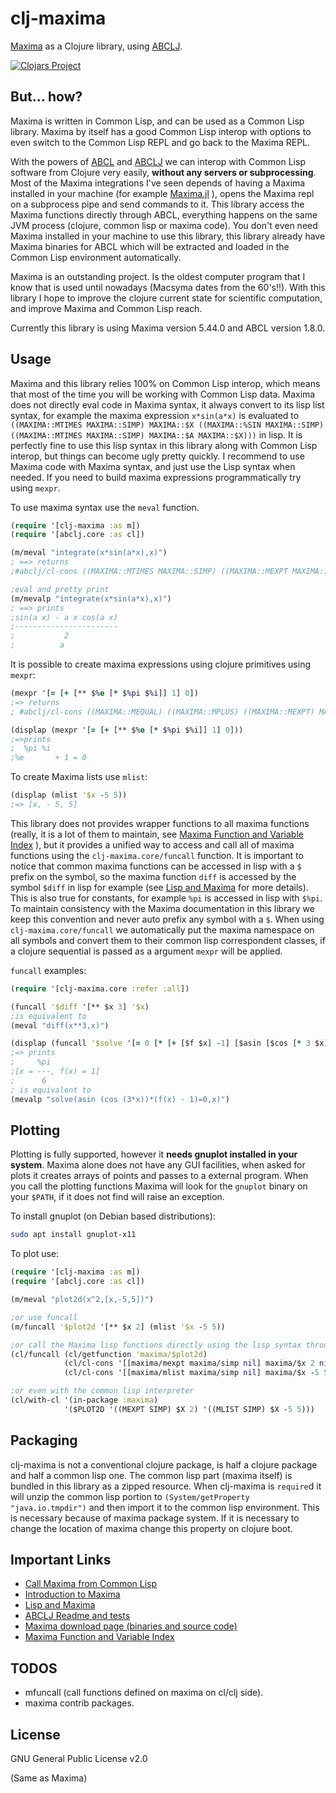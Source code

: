 # clj-maxima

[Maxima](https://maxima.sourceforge.io/) as a Clojure library, using [ABCLJ](https://github.com/lsevero/abclj).

[![Clojars Project](https://img.shields.io/clojars/v/org.clojars.lsevero/clj-maxima.svg)](https://clojars.org/org.clojars.lsevero/clj-maxima)

## But... how?

Maxima is written in Common Lisp, and can be used as a Common Lisp library.
Maxima by itself has a good Common Lisp interop with options to even switch to the Common Lisp REPL and go back to the Maxima REPL.

With the powers of [ABCL](https://abcl.org/) and [ABCLJ](https://github.com/lsevero/abclj) we can interop with Common Lisp software from Clojure very easily, **without any servers or subprocessing**.
Most of the Maxima integrations I've seen depends of having a Maxima installed in your machine (for example [Maxima.jl](https://github.com/nsmith5/Maxima.jl) ), opens the Maxima repl on a subprocess pipe and send commands to it.
This library access the Maxima functions directly through ABCL, everything happens on the same JVM process (clojure, common lisp or maxima code).
You don't even need Maxima installed in your machine to use this library, this library already have Maxima binaries for ABCL which will be extracted and loaded in the Common Lisp environment automatically.

Maxima is an outstanding project. Is the oldest computer program that I know that is used until nowadays (Macsyma dates from the 60's!!).
With this library I hope to improve the clojure current state for scientific computation, and improve Maxima and Common Lisp reach.

Currently this library is using Maxima version 5.44.0 and ABCL version 1.8.0.

## Usage

Maxima and this library relies 100% on Common Lisp interop, which means that most of the time you will be working with Common Lisp data.
Maxima does not directly eval code in Maxima syntax, it always convert to its lisp list syntax, for example the maxima expression `x*sin(a*x)` is evaluated to `((MAXIMA::MTIMES MAXIMA::SIMP) MAXIMA::$X ((MAXIMA::%SIN MAXIMA::SIMP) ((MAXIMA::MTIMES MAXIMA::SIMP) MAXIMA::$A MAXIMA::$X)))` in lisp.
It is perfectly fine to use this lisp syntax in this library along with Common Lisp interop, but things can become ugly pretty quickly.
I recommend to use Maxima code with Maxima syntax, and just use the Lisp syntax when needed.
If you need to build maxima expressions programmatically try using `mexpr`.


To use maxima syntax use the `meval` function.

```clojure
(require '[clj-maxima :as m])
(require '[abclj.core :as cl])

(m/meval "integrate(x*sin(a*x),x)")
; ==> returns
;#abclj/cl-cons ((MAXIMA::MTIMES MAXIMA::SIMP) ((MAXIMA::MEXPT MAXIMA::SIMP) MAXIMA::$A -2) ((MAXIMA::MPLUS MAXIMA::SIMP) ((MAXIMA::MTIMES MAXIMA::SIMP) -1 MAXIMA::$A MAXIMA::$X ((MAXIMA::%COS MAXIMA::SIMP) ((MAXIMA::MTIMES MAXIMA::SIMP) MAXIMA::$A MAXIMA::$X))) ((MAXIMA::%SIN MAXIMA::SIMP) ((MAXIMA::MTIMES MAXIMA::SIMP) MAXIMA::$A MAXIMA::$X))))

;eval and pretty print
(m/mevalp "integrate(x*sin(a*x),x)")
; ==> prints 
;sin(a x) - a x cos(a x)
;-----------------------
;           2
;          a
```

It is possible to create maxima expressions using clojure primitives using `mexpr`:
```clojure
(mexpr '[= [+ [** $%e [* $%pi $%i]] 1] 0])
;=> returns
; #abclj/cl-cons ((MAXIMA::MEQUAL) ((MAXIMA::MPLUS) ((MAXIMA::MEXPT) MAXIMA::$%E ((MAXIMA::MTIMES) MAXIMA::$%PI MAXIMA::$%I)) 1) 0)

(displap (mexpr '[= [+ [** $%e [* $%pi $%i]] 1] 0]))
;=>prints
;  %pi %i
;%e       + 1 = 0
```

To create Maxima lists use `mlist`:
```clojure
(displap (mlist '$x -5 5))
;=> [x, - 5, 5]
```

This library does not provides wrapper functions to all maxima functions (really, it is a lot of them to maintain, see [Maxima Function and Variable Index](https://maxima.sourceforge.io/docs/manual/maxima_363.html#Function-and-Variable-Index)
), but it provides a unified way to access and call all of maxima functions using the `clj-maxima.core/funcall` function.
It is important to notice that common maxima functions can be accessed in lisp with a `$` prefix on the symbol, so the maxima function `diff` is accessed by the symbol `$diff` in lisp for example (see [Lisp and Maxima](https://maxima.sourceforge.io/docs/manual/maxima_165.html#Lisp-and-Maxima) for more details). This is also true for constants, for example `%pi` is accessed in lisp with `$%pi`.
To maintain consistency with the Maxima documentation in this library we keep this convention and never auto prefix any symbol with a `$`.
When using `clj-maxima.core/funcall` we automatically put the maxima namespace on all symbols and convert them to their common lisp correspondent classes, if a clojure sequential is passed as a argument `mexpr` will be applied.

`funcall` examples:
```clojure
(require '[clj-maxima.core :refer :all])

(funcall '$diff '[** $x 3] '$x)
;is equivalent to
(meval "diff(x**3,x)")

(displap (funcall '$solve '[= 0 [* [+ [$f $x] -1] [$asin [$cos [* 3 $x]]]]] '$x))
;=> prints
;     %pi
;[x = ---, f(x) = 1]
;      6
; is equivalent to
(mevalp "solve(asin (cos (3*x))*(f(x) - 1)=0,x)")
```


## Plotting

Plotting is fully supported, however it **needs gnuplot installed in your system**.
Maxima alone does not have any GUI facilities, when asked for plots it creates arrays of points and passes to a external program.
When you call the plotting functions Maxima will look for the `gnuplot` binary on your `$PATH`, if it does not find will raise an exception.

To install gnuplot (on Debian based distributions):
```bash
sudo apt install gnuplot-x11
```

To plot use:
```clojure
(require '[clj-maxima :as m])
(require '[abclj.core :as cl])

(m/meval "plot2d(x^2,[x,-5,5])") 

;or use funcall 
(m/funcall '$plot2d '[** $x 2] (mlist '$x -5 5))

;or call the Maxima lisp functions directly using the lisp syntax through abcl java api
(cl/funcall (cl/getfunction 'maxima/$plot2d)
            (cl/cl-cons '[[maxima/mexpt maxima/simp nil] maxima/$x 2 nil])
            (cl/cl-cons '[[maxima/mlist maxima/simp nil] maxima/$x -5 5 nil]))

;or even with the common lisp interpreter
(cl/with-cl '(in-package :maxima)
            '($PLOT2D '((MEXPT SIMP) $X 2) '((MLIST SIMP) $X -5 5)))
```

## Packaging

clj-maxima is not a conventional clojure package, is half a clojure package and half a common lisp one.
The common lisp part (maxima itself) is bundled in this library as a zipped resource.
When clj-maxima is `require`d it will unzip the common lisp portion to `(System/getProperty "java.io.tmpdir")` and then import it to the common lisp environment.
This is necessary because of maxima package system. If it is necessary to change the location of maxima change this property on clojure boot.


## Important Links

* [Call Maxima from Common Lisp](https://niitsuma.hatenadiary.org/entry/20080328/1226706399)
* [Introduction to Maxima](https://maxima.sourceforge.io/docs/manual/intromax.html)
* [Lisp and Maxima](https://maxima.sourceforge.io/docs/manual/maxima_165.html#Lisp-and-Maxima)
* [ABCLJ Readme and tests](https://github.com/lsevero/abclj)
* [Maxima download page (binaries and source code)](https://maxima.sourceforge.io/download.html)
* [Maxima Function and Variable Index](https://maxima.sourceforge.io/docs/manual/maxima_363.html#Function-and-Variable-Index)

## TODOS

* mfuncall (call functions defined on maxima on cl/clj side).
* maxima contrib packages.

## License

GNU General Public License v2.0

(Same as Maxima)
